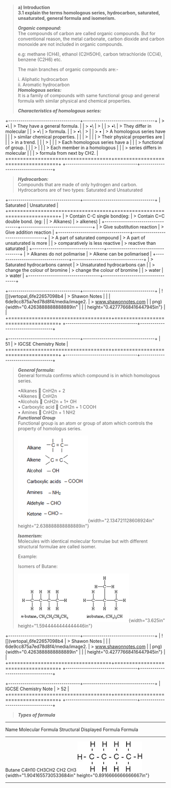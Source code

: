 > **a) Introduction**\
> **3.1 explain the terms homologous series, hydrocarbon, saturated,
> unsaturated, general formula and isomerism.**
>
> **_Organic compound:_**\
> The compounds of carbon are called organic compounds. But for
> conventional reason, the metal carbonate, carbon dioxide and carbon
> monoxide are not included in organic compounds.
>
> e.g: methane (CH4), ethanol (C2H5OH), carbon tetrachloride (CCl4),
> benzene (C2H6) etc.
>
> The main branches of organic compounds are:-
>
> i\. Aliphatic hydrocarbon\
> ii. Aromatic hydrocarbon\
> **_Homologous series:_**\
> It is a family of compounds with same functional group and general
> formula with similar physical and chemical properties.
>
> **_Characteristics of homologous series:_**

+-----------------------------------+-----------------------------------+
| > •\ | > They have a general formula. |
| > •\ | > |
| > •\ | > They differ in molecular |
| > •\ | > formula. |
| > •\ | > |
| > • | > A homologous series have |
| | > similar chemical properties. |
| | > |
| | > Their physical properties are |
| | > in a trend. |
| | > |
| | > Each homologous series have a |
| | > functional of group. |
| | > |
| | > Each member in a homologous |
| | > series differs in molecular |
| | > formula from next by CH2. |
+===================================+===================================+
+-----------------------------------+-----------------------------------+

> **_Hydrocarbon:_**\
> Compounds that are made of only hydrogen and carbon. Hydrocarbons are
> of two types: Saturated and Unsaturated

+-----------------------------------+-----------------------------------+
| Saturated | Unsaturated |
+===================================+===================================+
| > Contain C-C single bond(eg: | > Contain C=C double bond. (eg: |
| > Alkanes) | > alkenes) |
+-----------------------------------+-----------------------------------+
| > Give substitution reaction | > Give addition reaction |
+-----------------------------------+-----------------------------------+
| > A part of saturated compound | > A part of unsaturated is more |
| > comparatively is less reactive | > reactive than saturated |
+-----------------------------------+-----------------------------------+
| > Alkanes do not polimarise | > Alkene can be polimarised |
+-----------------------------------+-----------------------------------+
| > Saturated hydrocarbons cannot | > Unsaturated hydrocarbons can |
| > change the colour of bromine | > change the colour of bromine |
| > water | > water |
+-----------------------------------+-----------------------------------+

+-----------------------------------+-----------------------------------+
| ![](vertopal_6fe22657098b4 | > Shawon Notes \| |
| 6de9cc875a7ed78d8f4/media/image2. | > www.shawonnotes.com |
| png){width="0.4263888888888889in" | |
| height="0.42777668416447945in"} | |
+===================================+===================================+
+-----------------------------------+-----------------------------------+

+-----------------------------------+-----------------------------------+
| 51 | > IGCSE Chemistry Note |
+===================================+===================================+
+-----------------------------------+-----------------------------------+

> **_General formula:_**\
> General formula confirms which compound is in which homologous series.
>
> •Alkanes  CnH2n + 2\
> •Alkenes  CnH2n\
> •Alcohols  CnH2n + 1+ OH\
> • Carboxylic acid  CnH2n + 1 COOH\
> • Amines  CnH2n + 1 NH2\
> **_Functional Group_**\
> Functional group is an atom or group of atom which controls the
> property of homologus series.
>
> ![](../media/image52.png){width="2.134721128608924in"
> height="2.638888888888889in"}
>
> **_Isomerism:_**\
> Molecules with identical molecular formulae but with different
> structural formulae are called isomer.
>
> Example:
>
> Isomers of Butane:
>
> ![](../media/image53.png){width="3.625in"
> height="1.5944444444444446in"}

+-----------------------------------+-----------------------------------+
| ![](vertopal_6fe22657098b4 | > Shawon Notes \| |
| 6de9cc875a7ed78d8f4/media/image2. | > www.shawonnotes.com |
| png){width="0.4263888888888889in" | |
| height="0.42777668416447945in"} | |
+===================================+===================================+
+-----------------------------------+-----------------------------------+

+-----------------------------------+-----------------------------------+
| IGCSE Chemistry Note | > 52 |
+===================================+===================================+
+-----------------------------------+-----------------------------------+

> **_Types of formula_**

---

Name Molecular Formula Structural Displayed Formula
Formula

---

Butane C4H10 CH3CH2 CH2 CH3 ![](../media/image54.png){width="1.9041655730533684in"
height="0.8916666666666667in"}

---

